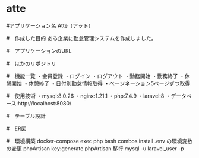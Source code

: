 # atte

#アプリケーション名
Atte（アット）

#　作成した目的
ある企業に勤怠管理システムを作成しました。

#　アプリケーションのURL

#　ほかのリポジトリ


#　機能一覧
・会員登録
・ログイン
・ログアウト
・勤務開始
・勤務終了
・休憩開始
・休憩終了
・日付別勤怠情報取得
・ページネーション5ページずつ取得

#　使用技術
・mysql:8.0.26 
・nginx:1.21.1 
・php:7.4.9 
・laravel:8
・データベース:http://localhost:8080/

#　テーブル設計

#　ER図

#　環境構築
docker-compose exec php bash
combos install
.env の環境変数の変更
phpArtisan key:generate
phpArtisan 移行 
mysql -u laravel_user -p